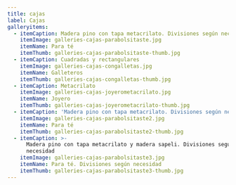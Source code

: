 ```yaml
---
title: cajas
label: Cajas
galleryitems:
  - itemCaption: Madera pino con tapa metacrilato. Divisiones según necesidad
    itemImage: galleries-cajas-parabolsitaste.jpg
    itemName: Para té
    itemThumb: galleries-cajas-parabolsitaste-thumb.jpg
  - itemCaption: Cuadradas y rectangulares
    itemImage: galleries-cajas-congalletas.jpg
    itemName: Galleteros
    itemThumb: galleries-cajas-congalletas-thumb.jpg
  - itemCaption: Metacrilato
    itemImage: galleries-cajas-joyerometacrilato.jpg
    itemName: Joyero
    itemThumb: galleries-cajas-joyerometacrilato-thumb.jpg
  - itemCaption: 'Madera pino con tapa metacrilato. Divisiones según necesidad '
    itemImage: galleries-cajas-parabolsitaste2.jpg
    itemName: Para té
    itemThumb: galleries-cajas-parabolsitaste2-thumb.jpg
  - itemCaption: >-
      Madera pino con tapa metacrilato y madera sapeli. Divisiones según
      necesidad 
    itemImage: galleries-cajas-parabolsitaste3.jpg
    itemName: Para té. Divisiones según necesidad
    itemThumb: galleries-cajas-parabolsitaste3-thumb.jpg
---
```


